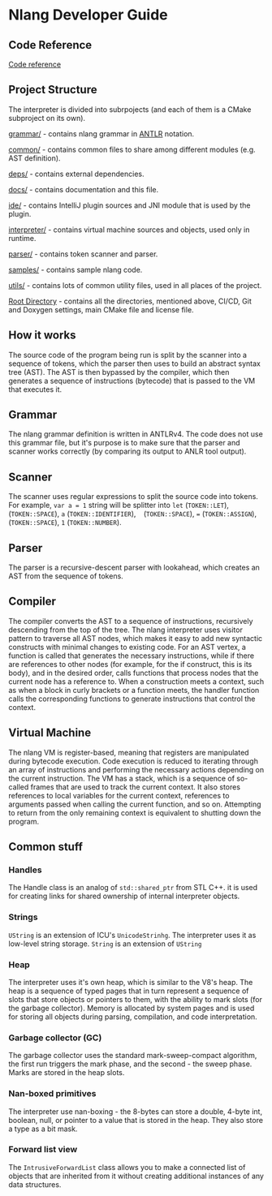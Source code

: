 # Nlang Developer Guide

## Code Reference

[Code reference](reference/)

## Project Structure

The interpreter is divided into subrpojects (and each of them is a CMake subproject on its own).

[grammar/](../grammar/) - contains nlang grammar in [ANTLR](https://www.antlr.org/) notation.

[common/](../common/) - contains common files to share among different modules (e.g. AST definition).

[deps/](../deps/) - contains external dependencies.

[docs/](../docs/) - contains documentation and this file.

[ide/](../ide/) - contains IntelliJ plugin sources and JNI module that is used by the plugin.

[interpreter/](../interpreter/) - contains virtual machine sources and objects, used only in runtime.

[parser/](../parser/) - contains token scanner and parser.

[samples/](../samples/) - contains sample nlang code.

[utils/](../utils/) - contains lots of common utility files, used in all places of the project.

[Root Directory](../) - contains all the directories, mentioned above, CI/CD, Git and Doxygen settings, main CMake file and license file.

## How it works

The source code of the program being run is split by the scanner into a sequence of tokens, which the parser then uses to build an abstract syntax tree (AST). The AST is then bypassed by the compiler, which then generates a sequence of instructions (bytecode) that is passed to the VM that executes it.

## Grammar

The nlang grammar definition is written in ANTLRv4. The code does not use this grammar file, but it's purpose is to make sure that the parser and scanner works correctly (by comparing its output to ANLR tool output).

## Scanner

The scanner uses regular expressions to split the source code into tokens.
For example, `var a = 1` string will be splitter into `let` (`TOKEN::LET`), ` ` (`TOKEN::SPACE`), `a` (`TOKEN::IDENTIFIER`), ` ` (`TOKEN::SPACE`), `=` (`TOKEN::ASSIGN`), ` ` (`TOKEN::SPACE`), `1` (`TOKEN::NUMBER`).

## Parser

The parser is a recursive-descent parser with lookahead, which creates an AST from the sequence of tokens.

## Compiler

The compiler converts the AST to a sequence of instructions, recursively descending from the top of the tree. The nlang interpreter uses visitor pattern to traverse all AST nodes, which makes it easy to add new syntactic constructs with minimal changes to existing code. For an AST vertex, a function is called that generates the necessary instructions, while if there are references to other nodes (for example, for the if construct, this is its body), and in the desired order, calls functions that process nodes that the current node has a reference to. When a construction meets a context, such as when a block in curly brackets or a function meets, the handler function calls the corresponding functions to generate instructions that control the context.

## Virtual Machine

The nlang VM is register-based, meaning that registers are manipulated during bytecode execution. Code execution is reduced to iterating through an array of instructions and performing the necessary actions depending on the current instruction. The VM has a stack, which is a sequence of so-called frames that are used to track the current context. It also stores references to local variables for the current context, references to arguments passed when calling the current function, and so on. Attempting to return from the only remaining context is equivalent to shutting down the program.

## Common stuff

### Handles
The Handle class is an analog of `std::shared_ptr` from STL C++. it is used for creating links for shared ownership of internal interpreter objects.

### Strings
`UString` is an extension of ICU's `UnicodeStrinhg`. The interpreter uses it as low-level string storage.
`String` is an extension of `UString`

### Heap
The interpreter uses it's own heap, which is similar to the V8's heap. The heap is a sequence of typed pages that in turn represent a sequence of slots that store objects or pointers to them, with the ability to mark slots (for the garbage collector). Memory is allocated by system pages and is used for storing all objects during parsing, compilation, and code interpretation.

### Garbage collector (GC)
The garbage collector uses the standard mark-sweep-compact algorithm, the first run triggers the mark phase, and the second - the sweep phase. Marks are stored in the heap slots.

### Nan-boxed primitives
The interpreter use nan-boxing - the 8-bytes can store a double, 4-byte int, boolean, null, or pointer to a value that is stored in the heap. They also store a type as a bit mask.

### Forward list view
The `IntrusiveForwardList` class allows you to make a connected list of objects that are inherited from it without creating additional instances of any data structures.